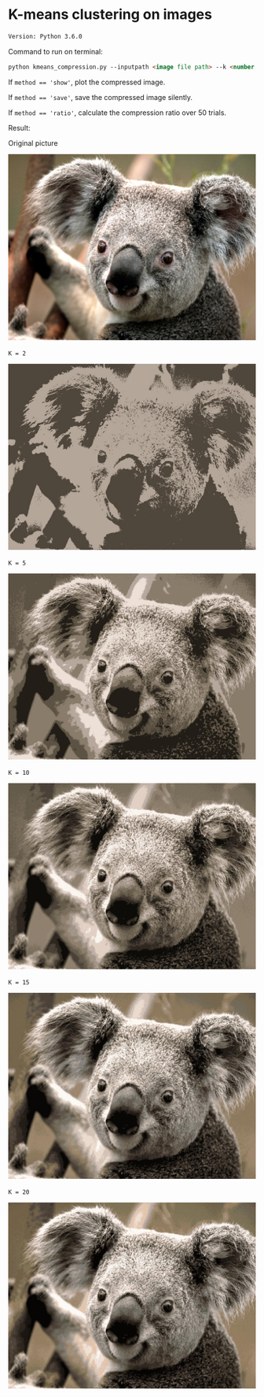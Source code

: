 #  K-means clustering on images

```html
Version: Python 3.6.0 
```

Command to run on terminal:

```html
python kmeans_compression.py --inputpath <image file path> --k <number of cluster> --outputpath <output directory> --method <'show'(default), 'save', 'ratio'>
```

If `method == 'show'`,  plot the compressed image.

If `method == 'save'`,  save the compressed image silently.

If `method == 'ratio'`,  calculate the compression ratio over 50 trials.


Result:

Original picture

![koala](./img/koala.jpg)

`K = 2`

![koala_k_2](./img/koala_k_2.JPG)

`K = 5`

![koala_k_5](./img/koala_k_5.JPG)

`K = 10`

![koala_k_10](./img/koala_k_10.JPG)


`K = 15`

![koala_k_15](./img/koala_k_15.JPG)

`K = 20`

![koala_k_20](./img/koala_k_20.JPG)
